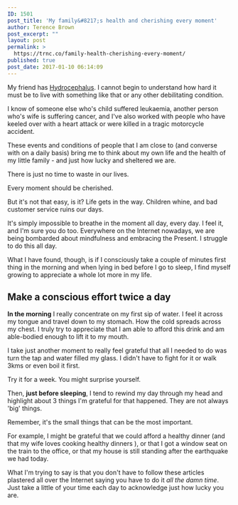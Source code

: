 ```yaml
---
ID: 1501
post_title: 'My family&#8217;s health and cherishing every moment'
author: Terence Brown
post_excerpt: ""
layout: post
permalink: >
  https://trnc.co/family-health-cherishing-every-moment/
published: true
post_date: 2017-01-10 06:14:09
---
```

My friend has <a href="http://skyewaters.com/hydrocephalus-making-sense-of-it-all/" target="_blank">Hydrocephalus</a>. I cannot begin to understand how hard it must be to live with something like that or any other debilitating condition.

I know of someone else who's child suffered leukaemia, another person who's wife is suffering cancer, and I've also worked with people who have keeled over with a heart attack or were killed in a tragic motorcycle accident.

These events and conditions of people that I am close to (and converse with on a daily basis) bring me to think about my own life and the health of my little family - and just how lucky and sheltered we are.

There is just no time to waste in our lives.

Every moment should be cherished.

But it's not that easy, is it? Life gets in the way. Children whine, and bad customer service ruins our days.

It's simply impossible to breathe in the moment all day, every day. I feel it, and I'm sure you do too. Everywhere on the Internet nowadays, we are being bombarded about mindfulness and embracing the Present. I struggle to do this all day.

What I have found, though, is if I consciously take a couple of minutes first thing in the morning and when lying in bed before I go to sleep, I find myself growing to appreciate a whole lot more in my life.

<h2>Make a conscious effort twice a day</h2>

<strong>In the morning</strong> I really concentrate on my first sip of water. I feel it across my tongue and travel down to my stomach. How the cold spreads across my chest. I truly try to appreciate that I am able to afford this drink and am able-bodied enough to lift it to my mouth.

I take just another moment to really feel grateful that all I needed to do was turn the tap and water filled my glass. I didn't have to fight for it or walk 3kms or even boil it first.

Try it for a week. You might surprise yourself.

Then, <strong>just before sleeping</strong>, I tend to rewind my day through my head and highlight about 3 things I'm grateful for that happened. They are not always 'big' things.

Remember, it's the small things that can be the most important.

For example, I might be grateful that we could afford a healthy dinner (and that my wife loves cooking healthy dinners ), or that I got a window seat on the train to the office, or that my house is still standing after the earthquake we had today.

What I'm trying to say is that you don't have to follow these articles plastered all over the Internet saying you have to do it <em>all the damn time</em>. Just take a little of your time each day to acknowledge just how lucky you are.